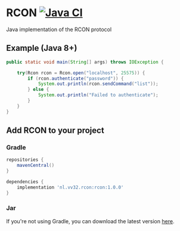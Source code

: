 # RCON [![Java CI](https://github.com/jobfeikens/rcon/actions/workflows/workflow.yml/badge.svg)](https://github.com/jobfeikens/rcon/actions/workflows/workflow.yml)

Java implementation of the RCON protocol

## Example (Java 8+)
```java
public static void main(String[] args) throws IOException {

    try(Rcon rcon = Rcon.open("localhost", 25575)) {
        if (rcon.authenticate("password")) {
            System.out.println(rcon.sendCommand("list"));
        } else {
            System.out.println("Failed to authenticate");
        }
    }
}
```

## Add RCON to your project

### Gradle
```gradle
repositories {
    mavenCentral()
}

dependencies {
    implementation 'nl.vv32.rcon:rcon:1.0.0'
}
```

### Jar
If you're not using Gradle, you can download the latest version [here](https://github.com/jobfeikens/rcon/releases).
